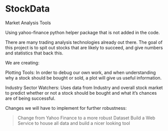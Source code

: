 # StockData
Market Analysis Tools

Using yahoo-finance python helper package that is not added in the code.

There are many trading analysis technologies already out there.
The goal of this project is to spit out stocks that are likely to succeed, 
and give numbers and statistics that back this.

We are creating:

Plotting Tools: 
In order to debug our own work, and when understanding why a stock should 
be bought or sold, a plot will give us useful information.

Industry Sector Watchers:
Uses data from Industry and overall stock market to predict whether or not 
a stock should be bought and what it’s chances are of being successful.


Changes we will have to implement for further robustness:

> Change from Yahoo Finance to a more robust Dataset
> Build a Web Service to house all data and build a nicer looking tool

